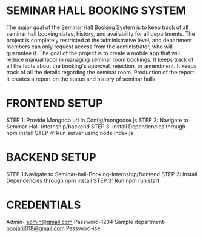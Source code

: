 
# SEMINAR HALL BOOKING SYSTEM

The major goal of the Seminar Hall Booking System is to keep track of all seminar hall
booking dates, history, and availability for all departments. The project is completely
restricted at the administrative level, and department members can only request access
from the administrator, who will guarantee it. The goal of the project is to create a
mobile app that will reduce manual labor in managing seminar room bookings. It keeps
track of all the facts about the booking's approval, rejection, or amendment. It keeps
track of all the details regarding the seminar room. Production of the report: It creates a
report on the status and history of seminar halls

# FRONTEND SETUP

STEP 1: Provide Mongodb url In Config/mongoose.js
STEP 2: Navigate to Seminar-Hall-Internship/backend
STEP 3: Install Dependencies through npm install
STEP 4: Run server using node index.js

# BACKEND SETUP

STEP 1:Navigate to Seminar-hall-Booking-Internship/frontend
STEP 2: Install Dependencies through npm install 
STEP 3: Run npm run start

# CREDENTIALS

Admin- admin@gmail.com  Password-1234
Sample department- poojarii018@gmail.com Password-ise
